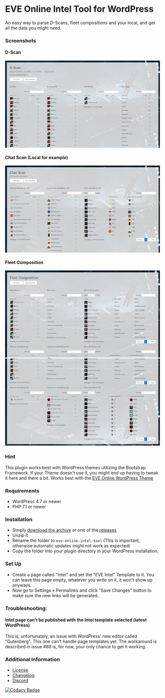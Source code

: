 # EVE Online Intel Tool for WordPress

An easy way to parse D-Scans, fleet compositions and your local, and get all the data you might need.

### Screenshots
#### D-Scan
![](images/d-scan.jpg)

#### Chat Scan (Local for example)
![](images/chat-scan.jpg)

#### Fleet Composition
![](images/fleet-comp-top.jpg)
![](images/fleet-comp-bottom.jpg)

### Hint
This plugin works best with WordPress themes utilizing the Bootstrap Framework. If your Theme doesn't use it, you might end up having to tweak it here and there a bit.
Works best with the [EVE Online WordPress Theme](https://github.com/ppfeufer/eve-online-wordpress-theme)

### Requirements
- WordPress 4.7 or newer
- PHP 7.1 or newer

### Installation
- Simply [download the archive](https://github.com/ppfeufer/eve-online-intel-tool/archive/master.zip) or one of the [releases](https://github.com/ppfeufer/eve-online-intel-tool/releases)
- Unzip it
- Rename the folder to `eve-online-intel-tool` (This is important, otherwise automatic updates might not work as expected)
- Copy the folder into your plugin directory in your WordPress installation.

### Set Up
- Create a page called "Intel" and set the "EVE Intel" Template to it. You can leave this page empty, whatever you write on it, it won't show up anyways.
- Now go to Settings » Permalinks and click "Save Changes" button to make sure the new links will be generated.

### Troubleshooting:
#### Intel page can't be published with the Intel template selected (latest WordPress)
This is, unfortunately, an issue with WordPress' new editor called "Gutenberg". This one can't handle page templates yet. The workaround is described in issue #88 is, for now, your only chance to get it working.

### Additional Information
- [License](LICENSE)
- [Changelog](CHANGELOG.md)
- [Discord](https://discord.gg/YymuCZa)

[![Codacy Badge](https://api.codacy.com/project/badge/Grade/97ad9ac1b1c84efeacd1f59dfd115c37)](https://www.codacy.com/app/ppfeufer/eve-online-intel-tool?utm_source=github.com&amp;utm_medium=referral&amp;utm_content=ppfeufer/eve-online-intel-tool&amp;utm_campaign=Badge_Grade)
